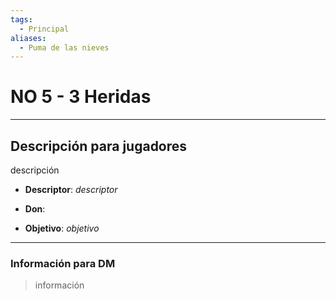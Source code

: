 ```yaml
---
tags:
  - Principal
aliases:
  - Puma de las nieves
---
```

# NO 5 - 3 Heridas
___
## Descripción para jugadores
descripción

- **Descriptor**: *descriptor*
- **Don**:

- **Objetivo**: *objetivo*
___
### Información para DM
>información

